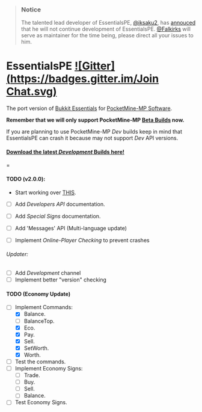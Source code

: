 > ### Notice
> The talented lead developer of EssentialsPE, [@iksaku2](https://github.com/iksaku2), has [annouced](https://twitter.com/iksaku2/status/635218810694320128) that he will not continue development of EssentialsPE. [@Falkirks](https://github.com/Falkirks) will serve as maintainer for the time being, please direct all your issues to him. 

EssentialsPE [![Gitter](https://badges.gitter.im/Join Chat.svg)](https://gitter.im/LegendOfMCPE/EssentialsPE?utm_source=badge&utm_medium=badge&utm_campaign=pr-badge&utm_content=badge)
================

The port version of [Bukkit Essentials](http://dev.bukkit.org/bukkit-plugins/essentials/) for [PocketMine-MP Software](http://www.pocketmine.net/).

**Remember that we will only support PocketMine-MP [Beta Builds](https://github.com/PocketMine/PocketMine-MP/releases) now.**

If you are planning to use PocketMine-MP _Dev_ builds keep in mind that EssentialsPE can crash it because may not support _Dev_ API versions.

#### [Download the latest _Development_ Builds here!](http://pemapmodder.zapto.org/data/builds/#top-LegendOfMCPE/EssentialsPE)

=

#### TODO (v2.0.0):
* Start working over [THIS](https://gist.github.com/shoghicp/88acec9d15564ccc8e75).
- [ ] Add _Developers API_ documentation.
- [ ] Add _Special Signs_ documentation.

- [ ] Add 'Messages' API (Multi-language update)
- [ ] Implement _Online-Player Checking_ to prevent crashes


###### Updater:
  - [ ] Add _Development_ channel 
  - [ ] Implement better "version" checking

#### TODO (Economy Update)
  - [ ] Implement Commands:
     - [x] Balance.
     - [ ] BalanceTop.
     - [x] Eco.
     - [x] Pay.
     - [x] Sell.
     - [x] SetWorth.
     - [x] Worth.
  - [ ] Test the commands.
  - [ ] Implement Economy Signs:
     - [ ] Trade.
     - [ ] Buy.
     - [ ] Sell.
     - [ ] Balance.
  - [ ] Test Economy Signs.